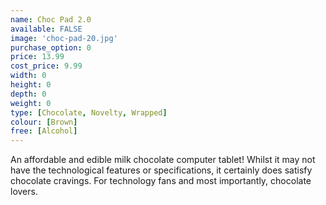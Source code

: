 ```yaml
---
name: Choc Pad 2.0
available: FALSE
image: 'choc-pad-20.jpg'
purchase_option: 0
price: 13.99
cost_price: 9.99
width: 0
height: 0
depth: 0
weight: 0
type: [Chocolate, Novelty, Wrapped]
colour: [Brown]
free: [Alcohol]
---
```

An affordable and edible milk chocolate computer tablet! Whilst it may not have the technological features or specifications, it certainly does satisfy chocolate cravings. For technology fans and most importantly, chocolate lovers.